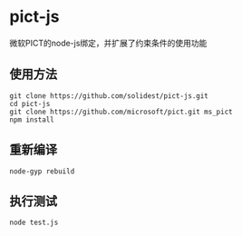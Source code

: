 # pict-js
微软PICT的node-js绑定，并扩展了约束条件的使用功能

## 使用方法
```
git clone https://github.com/solidest/pict-js.git
cd pict-js
git clone https://github.com/microsoft/pict.git ms_pict
npm install
```

## 重新编译
```
node-gyp rebuild
```

## 执行测试
```
node test.js
```
